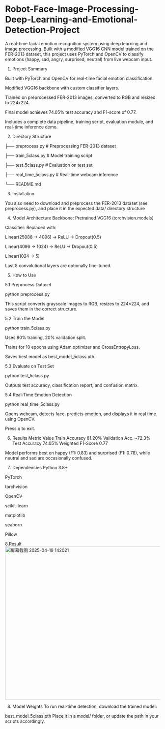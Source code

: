 # Robot-Face-Image-Processing-Deep-Learning-and-Emotional-Detection-Project
A real-time facial emotion recognition system using deep learning and image processing. Built with a modified VGG16 CNN model trained on the FER-2013 dataset, this project uses PyTorch and OpenCV to classify emotions (happy, sad, angry, surprised, neutral) from live webcam input.

1. Project Summary
   
Built with PyTorch and OpenCV for real-time facial emotion classification.

Modified VGG16 backbone with custom classifier layers.

Trained on preprocessed FER-2013 images, converted to RGB and resized to 224x224.

Final model achieves 74.05% test accuracy and F1-score of 0.77.

Includes a complete data pipeline, training script, evaluation module, and real-time inference demo.

2. Directory Structure


├── preprocess.py              # Preprocessing FER-2013 dataset

├── train_5class.py            # Model training script

├── test_5class.py             # Evaluation on test set

├── real_time_5class.py        # Real-time webcam inference

└── README.md

3. Installation

You also need to download and preprocess the FER-2013 dataset (see preprocess.py), and place it in the expected data/ directory structure

4. Model Architecture
Backbone: Pretrained VGG16 (torchvision.models)

Classifier: Replaced with:

Linear(25088 → 4096) → ReLU → Dropout(0.5)

Linear(4096 → 1024) → ReLU → Dropout(0.5)

Linear(1024 → 5)

Last 8 convolutional layers are optionally fine-tuned.

5. How to Use

5.1 Preprocess Dataset

python preprocess.py

This script converts grayscale images to RGB, resizes to 224×224, and saves them in the correct structure.

5.2 Train the Model

python train_5class.py

Uses 80% training, 20% validation split.

Trains for 10 epochs using Adam optimizer and CrossEntropyLoss.

Saves best model as best_model_5class.pth.

5.3 Evaluate on Test Set

python test_5class.py

Outputs test accuracy, classification report, and confusion matrix.

5.4 Real-Time Emotion Detection

python real_time_5class.py

Opens webcam, detects face, predicts emotion, and displays it in real time using OpenCV.

Press q to exit.

6. Results
Metric	Value
Train Accuracy	81.20%
Validation Acc.	~72.3%
Test Accuracy	74.05%
Weighted F1-Score	0.77

Model performs best on happy (F1: 0.83) and surprised (F1: 0.78), while neutral and sad are occasionally confused.

7. Dependencies
Python 3.8+

PyTorch

torchvision

OpenCV

scikit-learn

matplotlib

seaborn

Pillow

8.Result
<img width="868" height="498" alt="屏幕截图 2025-04-19 142021" src="https://github.com/user-attachments/assets/82397862-f354-4a0e-80d8-cb45cb08677d" />



8. Model Weights
To run real-time detection, download the trained model:

best_model_5class.pth
Place it in a model/ folder, or update the path in your scripts accordingly.


